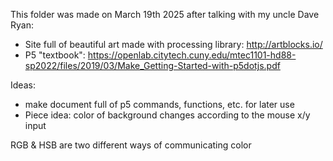 This folder was made on March 19th 2025 after talking with my uncle Dave Ryan:
- Site full of beautiful art made with processing library: http://artblocks.io/
- P5 "textbook": https://openlab.citytech.cuny.edu/mtec1101-hd88-sp2022/files/2019/03/Make_Getting-Started-with-p5dotjs.pdf


Ideas:
- make document full of p5 commands, functions, etc. for later use
- Piece idea: color of background changes according to the mouse x/y input

RGB & HSB are two different ways of communicating color
